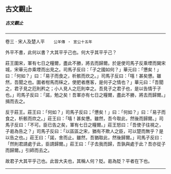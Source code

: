 

## 古文觀止

##### 古文觀止

* * *

卷三 ‧ 宋人及楚人平　　`公羊傳 ‧ 宣公十五年`

外平不書，此何以書？大其平乎己也。何大乎其平乎己？

莊王圍宋，軍有七日之糧爾，盡此不勝，將去而歸爾。於是使司馬子反乘堙而闚宋城，宋華元亦乘堙而出見之。司馬子反曰：「子之國如何？」華元曰：「憊矣！」曰：「何如？」曰：「易子而食之，析骸而炊之。」司馬子反曰：「嘻！甚矣憊。雖然，吾聞之也。圍者柑馬而秣之，使肥者應客，是何子之情也？」華元曰：「吾聞之，君子見之厄則矜之；小人見人之厄則幸之。吾見子之君子也，是以告情于子也。」司馬子反曰：「諾，勉之矣！吾軍亦有七日之糧爾，盡此不勝，將去而歸爾。」揖而去之。

反于莊王。莊王曰：「何如？」司馬子反曰；「憊矣！」曰：「何如？」曰：「易子而食之，析骸而炊之。」莊王曰：「嘻！甚矣憊。雖然，吾今取此，然後而歸爾。」司馬子反曰：「不可。臣已告之矣，軍有七日之糧爾。」莊王怒曰：「吾使子往視之，子曷為告之？」司馬子反曰：「以區區之宋，猶有不欺人之臣，可以楚而無乎？是以告之也。」莊王曰：「諾，舍而止。雖然，吾猶取此，然後歸爾。」司馬子反曰：「然則君請處于此，臣請歸爾。」莊王曰：「子去我而歸，吾孰與處于此？吾亦從子而歸爾。」引師而去之。

故君子大其平乎己也。此皆大夫也，其稱人何？貶。曷為貶？平者在下也。

* * *


